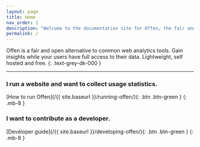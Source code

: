 ```yaml
---
layout: page
title: Home
nav_order: 1
description: "Welcome to the documentation site for Offen, the fair and lightweight web analytics tool. Featuring guides for operators, users and developers."
permalink: /
---
```


<!--
Copyright 2020 - Offen Authors <hioffen@posteo.de>
SPDX-License-Identifier: Apache-2.0
-->

Offen is a fair and open alternative to common web analytics tools. Gain insights while your users have full access to their data. Lightweight, self hosted and free.
{: .text-grey-dk-000 }

---

### I run a website and want to collect usage statistics.

[How to run Offen](/{{ site.baseurl }}/running-offen/){: .btn .btn-green }
{: .mb-8 }


### I want to contribute as a developer.

[Developer guide](/{{ site.baseurl }}/developing-offen/){: .btn  .btn-green }
{: .mb-8 }
